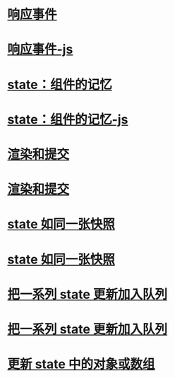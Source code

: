 # [响应事件](./响应事件.md#响应事件)

# [响应事件-js](./RespondingToEvents.js)

# [state：组件的记忆](./state：组件的记忆.md#State：组件的记忆)

# [state：组件的记忆-js](./StateAComponentsMemory.js)

# [渲染和提交](./渲染和提交.md#渲染和提交)

# [渲染和提交](./RenderAndCommit.js)

# [state 如同一张快照](./state%20如同一张快照.md#state%20如同一张快照)

# [state 如同一张快照](./StateAsASnapshot.js)

# [把一系列 state 更新加入队列](./把一系列%20state%20更新加入队列.md#把一系列%20state%20更新加入队列)

# [把一系列 state 更新加入队列](./QueueingASeriesOfStateUpdates.js)

# [更新 state 中的对象或数组](./UpdatingObjectsOrArrayInState.js)
